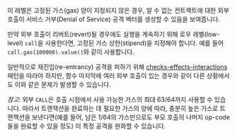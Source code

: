 이 레벨은 고정된 가스(gas) 양이 지정되지 않은 경우, 알 수 없는 컨트랙트에 대한 외부 호출이 서비스 거부(Denial of Service) 공격 벡터를 생성할 수 있음을 보여줍니다.

만약 외부 호출이 리버트(revert)될 경우에도 실행을 계속하기 위해 로우 레벨(low-level) `call`을 사용한다면, 고정된 가스 상한(stipend)을 지정해야 합니다. 예를 들어 `call.gas(100000).value()`와 같이 사용합니다.

일반적으로 재진입(re-entrancy) 공격을 피하기 위해 [checks-effects-interactions](http://solidity.readthedocs.io/en/latest/security-considerations.html#use-the-checks-effects-interactions-pattern) 패턴을 따라야 하지만, 함수 마지막에 여러 외부 호출이 있는 경우와 같이 다른 상황에서도 이와 같은 문제가 발생할 수 있습니다.

_참고_: 외부 `CALL`은 호출 시점에서 사용 가능한 가스의 최대 63/64까지 사용할 수 있습니다. 따라서 트랜잭션을 완료하는 데 필요한 가스의 양에 따라, 충분히 높은 가스로 트랜잭션을 보낸다면(예를 들어, 남은 1/64의 가스만으로도 부모 호출의 나머지 op-code 들을 완료할 수 있을 정도) 이 특정 공격을 완화할 수 있습니다.
